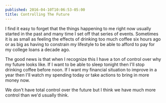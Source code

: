 ```yaml
---
published: 2016-04-10T10:06:53-05:00
title: Controlling The Future
---
```

I find it easy to forget that the things happening to me right now usually started in the past and many time I set off that series of events. Sometimes it is as small as feeling the effects of drinking too much coffee six hours ago or as big as having to constrain my lifestyle to be able to afford to pay for my college loans a decade ago.

The good news is that when I recognize this I have a ton of control over why my future looks like. If I want to be able to sleep tonight then I'll stop drinking coffee before noon. If I want my financial situation to improve in a year then I'll watch my spending today or take actions to bring in more money now.

We don't have total control over the future but I think we have much more control than we'd usually think.